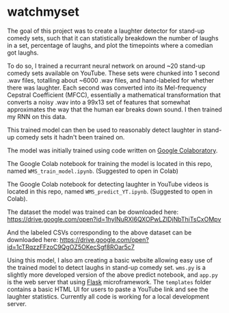 # watchmyset

The goal of this project was to create a laughter detector for stand-up comedy sets, such that it can statistically breakdown the number of laughs in a set, percentage of laughs, and plot the timepoints where a comedian got laughs. 

To do so, I trained a recurrant neural network on around ~20 stand-up comedy sets available on YouTube. These sets were chunked into 1 second .wav files, totalling about ~6000 .wav files, and hand-labeled for whether there was laughter. Each second was converted into its Mel-frequency Cepstral Coefficient (MFCC), essentially a mathematical transformation that converts a noisy .wav into a 99x13 set of features that somewhat approximates the way that the human ear breaks down sound. I then trained my RNN on this data. 

This trained model can then be used to reasonably detect laughter in stand-up comedy sets it hadn't been trained on. 

The model was initially trained using code written on [Google Colaboratory](https://research.google.com/colaboratory/faq.html). 

The Google Colab notebook for training the model is located in this repo, named `WMS_train_model.ipynb`. (Suggested to open in Colab)

The Google Colab notebook for detecting laughter in YouTube videos is located in this repo, named `WMS_predict_YT.ipynb`. (Suggested to open in Colab). 

The dataset the model was trained can be downloaded here: https://drive.google.com/open?id=1hyINuRXl6QXOPwLZIDjNbThiTsCxOMpv

And the labeled CSVs corresponding to the above dataset can be downloaded here: https://drive.google.com/open?id=1cTRqzzFFzoC9QgOZ5OKecSgf8ROar5c7

Using this model, I also am creating a basic website allowing easy use of the trained model to detect laughs in stand-up comedy set. `wms.py` is a slightly more developed version of the above predict notebook, and `app.py` is the web server that using [Flask](https://flask.palletsprojects.com/en/1.1.x/) microframework. The `templates` folder contains a basic HTML UI for users to paste a YouTube link and see the laughter statistics. Currently all code is working for a local development server.
